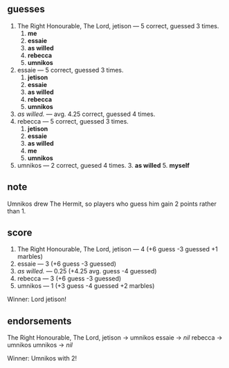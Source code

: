 ## guesses
1. The Right Honourable, The Lord, jetison — 5 correct, guessed 3 times.
   1. **me**
   2. **essaie**
   3. **as willed**
   4. **rebecca**
   5. **umnikos**
2. essaie — 5 correct, guessed 3 times.
   1. **jetison**
   2. **essaie**
   3. **as willed**
   4. **rebecca**
   5. **umnikos**
3. *as willed.* — avg. 4.25 correct, guessed 4 times.
4. rebecca — 5 correct, guessed 3 times.
   1. **jetison**
   2. **essaie**
   3. **as willed**
   4. **me**
   5. **umnikos**
5. umnikos — 2 correct, guesed 4 times.
   3. **as willed**
   5. **myself**

## note

Umnikos drew The Hermit, so players who guess him gain 2 points rather than 1.

## score

1. The Right Honourable, The Lord, jetison — 4 (+6 guess -3 guessed +1 marbles)
2. essaie — 3 (+6 guess -3 guessed)
3. *as willed.* — 0.25 (+4.25 avg. guess -4 guessed)
4. rebecca — 3 (+6 guess -3 guessed)
5. umnikos — 1 (+3 guess -4 guessed +2 marbles)

Winner:  Lord jetison!

## endorsements  

The Right Honourable, The Lord, jetison → umnikos
essaie → *nil*
rebecca → umnikos
umnikos → *nil*

Winner:  Umnikos with 2!


